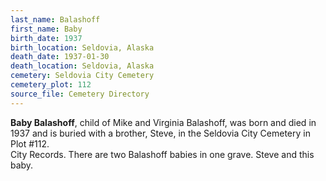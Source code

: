 ```yaml
---
last_name: Balashoff
first_name: Baby
birth_date: 1937
birth_location: Seldovia, Alaska
death_date: 1937-01-30
death_location: Seldovia, Alaska
cemetery: Seldovia City Cemetery
cemetery_plot: 112
source_file: Cemetery Directory
---
```

**Baby   Balashoff**, child of Mike and Virginia Balashoff, was born and died in 1937 and is buried with a brother, Steve, in the Seldovia City Cemetery in Plot #112.  
City Records. There are two Balashoff babies in one grave. Steve and this baby. 
